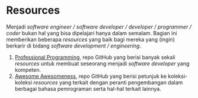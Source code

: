 # Resources

Menjadi *software engineer / software developer / developer / programmer / coder* bukan hal yang bisa dipelajari hanya dalam semalam. Bagian ini memberikan beberapa *resources* yang baik bagi mereka yang (ingin) berkarir di bidang *software development / engineering*.

1. [Professional Programming](https://github.com/charlax/professional-programming), repo GitHub yang berisi banyak sekali *resources* untuk membuat seseorang menjadi *software developer* yang kompeten.
2. [Awesome Awesomeness](https://github.com/bayandin/awesome-awesomeness), repo GitHub yang berisi petunjuk ke koleksi-koleksi *resources* yang terkait dengan peranti pengembangan dalam berbagai bahasa pemrograman serta hal-hal terkait lainnya.


